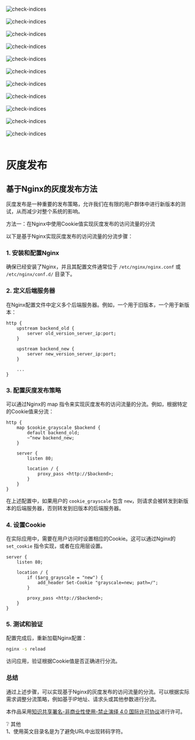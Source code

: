 ![check-indices](./images/1.jpg)  
<br>
![check-indices](./images/2.jpg)  
<br>
![check-indices](./images/3.jpg)  
<br>
![check-indices](./images/4.jpg)   
<br>
![check-indices](./images/5.jpg)   
<br>
![check-indices](./images/6.jpg)   
<br>
![check-indices](./images/7.jpg)  
<br>
![check-indices](./images/8.jpg)   
<br>
![check-indices](./images/9.jpg)   
<br>
![check-indices](./images/10.jpg)   
<br>
![check-indices](./images/11.jpg)   
<br>

# 灰度发布

## 基于Nginx的灰度发布方法

灰度发布是一种重要的发布策略，允许我们在有限的用户群体中进行新版本的测试，从而减少对整个系统的影响。

方法一：在Nginx中使用Cookie值实现灰度发布的访问流量的分流

以下是基于Nginx实现灰度发布的访问流量的分流步骤：

### 1. 安装和配置Nginx

确保已经安装了Nginx，并且其配置文件通常位于 `/etc/nginx/nginx.conf` 或 `/etc/nginx/conf.d/` 目录下。

### 2. 定义后端服务器

在Nginx配置文件中定义多个后端服务器。例如，一个用于旧版本，一个用于新版本：

```
http {
    upstream backend_old {
        server old_version_server_ip:port;
    }

    upstream backend_new {
        server new_version_server_ip:port;
    }

    ...
}

```

### 3. 配置灰度发布策略

可以通过Nginx的 map 指令来实现灰度发布的访问流量的分流。例如，根据特定的Cookie值来分流：

```
http {
    map $cookie_grayscale $backend {
        default backend_old;
        ~^new backend_new;
    }

    server {
        listen 80;

        location / {
            proxy_pass <http://$backend>;
        }
    }
}

```

在上述配置中，如果用户的 `cookie_grayscale` 包含 `new`，则请求会被转发到新版本的后端服务器，否则转发到旧版本的后端服务器。

### 4. 设置Cookie

在实际应用中，需要在用户访问时设置相应的Cookie。这可以通过Nginx的 `set_cookie` 指令实现，或者在应用层设置。

```
server {
    listen 80;

    location / {
        if ($arg_grayscale = "new") {
            add_header Set-Cookie "grayscale=new; path=/";
        }

        proxy_pass <http://$backend>;
    }
}

```

### 5. 测试和验证

配置完成后，重新加载Nginx配置：

```bash
nginx -s reload

```

访问应用，验证根据Cookie值是否正确进行分流。

### 总结

通过上述步骤，可以实现基于Nginx的灰度发布的访问流量的分流。可以根据实际需求调整分流策略，例如基于IP地址、请求头或其他参数进行分流。

本作品采用[知识共享署名-非商业性使用-禁止演绎 4.0 国际许可协议](http://creativecommons.org/licenses/by-nc-nd/4.0/)进行许可。

❔ 其他  
1、使用英文目录名是为了避免URL中出现转码字符。  
